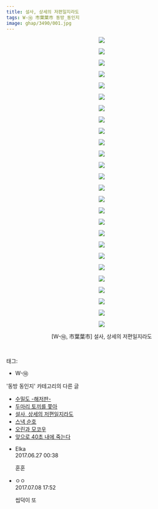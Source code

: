 ```yaml
---
title: 설사, 상세의 저편일지라도
tags: W-⑱ 市葉葉市 동방_동인지
image: ghap/3490/001.jpg
---
```

<div class="article">
<p style="text-align: center; clear: none; float: none;"><img src="{{ site.nasurl }}/ghap/3490/001.jpg"/></p>
<p style="text-align: center; clear: none; float: none;"><img src="{{ site.nasurl }}/ghap/3490/002.jpg"/></p>
<p style="text-align: center; clear: none; float: none;"><img src="{{ site.nasurl }}/ghap/3490/003.jpg"/></p>
<p style="text-align: center; clear: none; float: none;"><img src="{{ site.nasurl }}/ghap/3490/004.jpg"/></p>
<p style="text-align: center; clear: none; float: none;"><img src="{{ site.nasurl }}/ghap/3490/005.jpg"/></p>
<p style="text-align: center; clear: none; float: none;"><img src="{{ site.nasurl }}/ghap/3490/006.jpg"/></p>
<p style="text-align: center; clear: none; float: none;"><img src="{{ site.nasurl }}/ghap/3490/007.jpg"/></p>
<p style="text-align: center; clear: none; float: none;"><img src="{{ site.nasurl }}/ghap/3490/008.jpg"/></p>
<p style="text-align: center; clear: none; float: none;"><img src="{{ site.nasurl }}/ghap/3490/009.jpg"/></p>
<p style="text-align: center; clear: none; float: none;"><img src="{{ site.nasurl }}/ghap/3490/010.jpg"/></p>
<p style="text-align: center; clear: none; float: none;"><img src="{{ site.nasurl }}/ghap/3490/011.jpg"/></p>
<p style="text-align: center; clear: none; float: none;"><img src="{{ site.nasurl }}/ghap/3490/012.jpg"/></p>
<p style="text-align: center; clear: none; float: none;"><img src="{{ site.nasurl }}/ghap/3490/013.jpg"/></p>
<p style="text-align: center; clear: none; float: none;"><img src="{{ site.nasurl }}/ghap/3490/014.jpg"/></p>
<p style="text-align: center; clear: none; float: none;"><img src="{{ site.nasurl }}/ghap/3490/015.jpg"/></p>
<p style="text-align: center; clear: none; float: none;"><img src="{{ site.nasurl }}/ghap/3490/016.jpg"/></p>
<p style="text-align: center; clear: none; float: none;"><img src="{{ site.nasurl }}/ghap/3490/017.jpg"/></p>
<p style="text-align: center; clear: none; float: none;"><img src="{{ site.nasurl }}/ghap/3490/018.jpg"/></p>
<p style="text-align: center; clear: none; float: none;"><img src="{{ site.nasurl }}/ghap/3490/019.jpg"/></p>
<p style="text-align: center; clear: none; float: none;"><img src="{{ site.nasurl }}/ghap/3490/020.jpg"/></p>
<p style="text-align: center; clear: none; float: none;"><img src="{{ site.nasurl }}/ghap/3490/021.jpg"/></p>
<p style="text-align: center; clear: none; float: none;"><img src="{{ site.nasurl }}/ghap/3490/022.jpg"/></p>
<p style="text-align: center; clear: none; float: none;"><img src="{{ site.nasurl }}/ghap/3490/023.jpg"/></p>
<p style="text-align: center; clear: none; float: none;"><img src="{{ site.nasurl }}/ghap/3490/024.jpg"/></p>
<p style="text-align: center; clear: none; float: none;"><img src="{{ site.nasurl }}/ghap/3490/025.jpg"/></p>
<p style="text-align: center; clear: none; float: none;"><img src="{{ site.nasurl }}/ghap/3490/026.jpg"/></p>
<p style="text-align: center; clear: none; float: none;">[W-⑱, 市葉葉市] 설사, 상세의 저편일지라도</p>
<p><br/></p>
</div><div class="tagTrail">
<p>태그: </p>
<ul>
<li>W-⑱</li>
</ul>
</div><div class="another">
<p>'동방 동인지' 카테고리의 다른 글</p>
<ul>
<li><a href="/2017-06-25-ghap_3499">수밀도 -해저판-</a></li>
<li><a href="/2017-06-24-ghap_3492">두마리 토끼를 쫓아</a></li>
<li><a href="/2017-06-24-ghap_3490">설사, 상세의 저편일지라도</a></li>
<li><a href="/2017-06-22-ghap_3479">스낵 순호</a></li>
<li><a href="/2017-06-22-ghap_3478">오린과 모코우</a></li>
<li><a href="/2017-06-22-ghap_3476">앞으로 40초 내에 죽는다</a></li>
</ul>
</div><div class="cb_module cb_fluid">
<div class="cb_wrt cb_profile">
<div class="comment">
<ul>
<li class="cb_thumb_off" id="comment15023232">
<div class="cb_comment_area">
<div class="cb_info_area">
<div class="cb_section">
<span class="cb_nick_name">Elka</span>
</div>
<div class="cb_section">
<span class="cb_date">2017.06.27 00:38 </span>
</div>
</div>
<div class="cb_dsc_comment">
<p class="cb_dsc">
											훈훈
										</p>
</div>
</div></li>
<li class="cb_thumb_off" id="comment15031922">
<div class="cb_comment_area">
<div class="cb_info_area">
<div class="cb_section">
<span class="cb_nick_name">ㅇㅇ</span>
</div>
<div class="cb_section">
<span class="cb_date">2017.07.08 17:52 </span>
</div>
</div>
<div class="cb_dsc_comment">
<p class="cb_dsc">
											씹덕이 또
										</p>
</div>
</div></li>
</ul>
</div>
</div><!-- commentList close -->
</div>